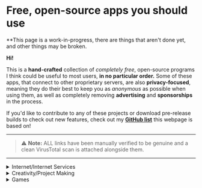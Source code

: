 # Free, open-source apps you should use
**This page is a work-in-progress, there are things that aren't done yet, and other things may be broken.

**Hi!**

This is a **hand-crafted** collection of *completely free*, open-source programs I think could be useful to most users, **in no particular order.** Some of these apps, that connect to other proprietary servers, are also **privacy-focused**, meaning they do their best to keep you as *anonymous* as possible when using them, as well as completely removing **advertising** and **sponsorships** in the process.

If you'd like to contribute to any of these projects or download pre-release builds to check out new features, check out my **[GitHub list](https://github.com/stars/SniffDev/lists/foss-you-should-use)** this webpage is based on!

---
> ⚠ **Note:** ALL links have been manually verified to be genuine and a clean VirusTotal scan is attached alongside them.

---
<details>
<summary>Internet/Internet Services</summary>

 **Brave Browser**
 <details>
 <summary>Click to expand</summary>

 [Official site](https://brave.com) / [VirusTotal link](https://www.virustotal.com/gui/url/9f119e082bdda57b4d98204db217fe50f001a5ee7e588a0f8cdd776d698865f5)

 ![Brave Logo](/assets/images/foss.md/bravelogo.png)

 **Brave** is a privacy-oriented browser with integrated **AdBlock** and **tracking blocking** by default, although you can enable things like *full Javascript blocking* on its settings. It has lots of customization and doesn't even require an **account!** It's also possible to import your bookmarked sites and settings from other browsers to make the switch easier. I use it on a daily basis and I think it's the best browser out there.

 Brave also features a **cryptocurrency** system based on viewing Brave-exclusive ads and paying the creators of your favorite sites back. I have it all disabled so I can't judge or praise it too much.

 </details>

 **Newpipe**
 <details>
 <summary>Click to expand</summary>

 [Official site](https://newpipe.net) / [VirusTotal link](https://www.virustotal.com/gui/url/5c7d75da5ee1eb3357184a089a3ef490b43a6338dc88213b1f0d187bd0c68b5c)

 ![Newpipe Logo](/assets/images/foss.md/newpipelogo.png)

 </details>

 **FreeTube**
 <details>
 <summary>Click to expand</summary>

 [Official site](https://freetubeapp.io/) / [VirusTotal link **(1 false positive trigger)**](https://www.virustotal.com/gui/url/0dc3a35296948fd05eeff79e5519433de7d644a2c28dd29730c93b8e4071ea2a)

 ![FreeTube logo](/assets/images/foss.md/freetubelogo.png)

 </details>

</details>

<details>
<summary>Creativity/Project Making</summary>

 **GIMP**
 <details>
 <summary>Click to expand</summary>

 [Official site](https://www.gimp.org) / [VirusTotal link](https://www.virustotal.com/gui/url/4b2e49b4ba52939fadc91328b0d9680272c3cccb80bf8b11fbfee05b7cccd227)

 ![GIMP Logo](/assets/images/foss.md/gimplogo.png)
 
 </details>

  **Olive**
 <details>
 <summary>Click to expand</summary>

 [Official site](https://www.olivevideoeditor.org) / [VirusTotal link](https://www.virustotal.com/gui/url/07241ca945d52fad0d5c2c80143189e900162d0a0930b0c635f877a69e1f2476)

 ![Olive logo](/assets/images/foss.md/olivelogo.png)

 </details>

  **Krita**
 <details>
 <summary>Click to expand</summary>

 [Official site](https://krita.org) / [VirusTotal link](https://www.virustotal.com/gui/url/eac6aaf5ae564bc704b568041d36ec94d1c088a85ae0aa5c2bca90c22e355c79)

 ![Krita logo](/assets/images/foss.md/kritalogo.png)

 </details>

  **Audacity**
 <details>
 <summary>Click to expand</summary>

 [Official site](https://www.audacityteam.org) / [VirusTotal link](https://www.virustotal.com/gui/url/d130cc2e9c59f88a59b06dd2543b5d4f9672cb59264b19a13a02b305731940c2)

 ![Audacity logo](/assets/images/foss.md/audacitylogo.png)

 </details>

</details>

<details>
<summary>Games</summary>

 **MultiMC**
 <details>
 <summary>Click to expand</summary>

 [Official site](https://multimc.org) / [VirusTotal link](https://www.virustotal.com/gui/url/681a32f759b4e34e947f37a7e3e61f630f8978c7dc9821dd5bb6044a8ab6128b)

 ![MultiMC logo](/assets/images/foss.md/multimclogo.png)
 </details>

</details>
